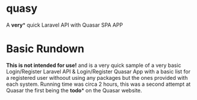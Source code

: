 # quasy
A **very*** quick Laravel API with Quasar SPA APP
# Basic Rundown
**This is not intended for use!** and is a very quick sample of a very basic Login/Register Laravel API & Login/Register Quasar App with a basic list for a registered user withoout using any packages but the ones provided with each system. Running time was circa 2 hours, this was a second attempt at Quasar the first being the **todo*** on the Quasar website. 
